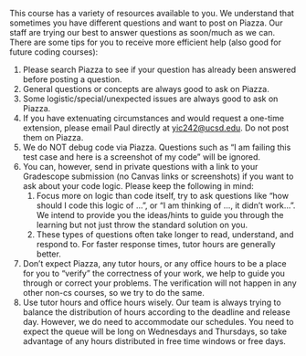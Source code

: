 This course has a variety of resources available to you. We understand that sometimes you have different questions and want to post on Piazza. Our staff are trying our best to answer questions as soon/much as we can. There are some tips for you to receive more efficient help (also good for future coding courses):

1. Please search Piazza to see if your question has already been answered before posting a question.
2. General questions or concepts are always good to ask on Piazza.
3. Some logistic/special/unexpected issues are always good to ask on Piazza.
4. If you have extenuating circumstances and would request a one-time extension, please email Paul directly at yic242@ucsd.edu. Do not post them on Piazza.
5. We do NOT debug code via Piazza. Questions such as “I am failing this test case and here is a screenshot of my code” will be ignored.
6. You can, however, send in private questions with a link to your Gradescope submission (no Canvas links or screenshots) if you want to ask about your code logic. Please keep the following in mind:
   1. Focus more on logic than code itself, try to ask questions like “how should I code this logic of …”, or “I am thinking of …, it didn’t work…”. We intend to provide you the ideas/hints to guide you through the learning but not just throw the standard solution on you.
   2. These types of questions often take longer to read, understand, and respond to. For faster response times, tutor hours are generally better.
7. Don’t expect Piazza, any tutor hours, or any office hours to be a place for you to “verify” the correctness of your work, we help to guide you through or correct your problems. The verification will not happen in any other non-cs courses, so we try to do the same.
8. Use tutor hours and office hours wisely. Our team is always trying to balance the distribution of hours according to the deadline and release day. However, we do need to accommodate our schedules. You need to expect the queue will be long on Wednesdays and Thursdays, so take advantage of any hours distributed in free time windows or free days.
